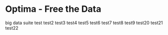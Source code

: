 Optima - Free the Data
======

big data suite
test
test2
test3
test4
test5
test6
test7
test8
test9
test20
test21
test22
